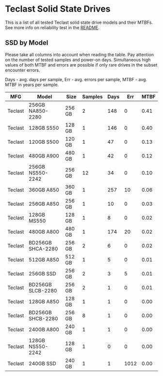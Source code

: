 Teclast Solid State Drives
==========================

This is a list of all tested Teclast solid state drive models and their MTBFs. See
more info on reliability test in the [README](https://github.com/linuxhw/SMART).

SSD by Model
------------

Please take all columns into account when reading the table. Pay attention on the
number of tested samples and power-on days. Simultaneous high values of both MTBF
and errors are possible if only rare drives in the subset encounter errors.

Days - avg. days per sample,
Err  - avg. errors per sample,
MTBF - avg. MTBF in years per sample.

| MFG       | Model              | Size   | Samples | Days  | Err   | MTBF |
|-----------|--------------------|--------|---------|-------|-------|------|
| Teclast   | 256GB NA850-2280   | 256 GB | 2       | 148   | 0     | 0.41   |
| Teclast   | 128GB S550         | 128 GB | 1       | 146   | 0     | 0.40   |
| Teclast   | 120GB S500         | 120 GB | 1       | 47    | 0     | 0.13   |
| Teclast   | 480GB A900         | 480 GB | 1       | 42    | 0     | 0.12   |
| Teclast   | 256GB NS550-2242   | 256 GB | 12      | 34    | 0     | 0.10   |
| Teclast   | 360GB A850         | 360 GB | 1       | 257   | 10    | 0.06   |
| Teclast   | 256GB A850         | 256 GB | 1       | 10    | 0     | 0.03   |
| Teclast   | 128GB MS550        | 128 GB | 1       | 8     | 0     | 0.02   |
| Teclast   | 480GB A800         | 480 GB | 1       | 174   | 20    | 0.02   |
| Teclast   | BD256GB SHCA-2280  | 256 GB | 2       | 6     | 0     | 0.02   |
| Teclast   | 512GB A850         | 512 GB | 1       | 5     | 0     | 0.01   |
| Teclast   | 256GB SSD          | 256 GB | 2       | 3     | 5     | 0.01   |
| Teclast   | BD256GB SLCB-2280  | 256 GB | 2       | 1     | 0     | 0.01   |
| Teclast   | 128GB A850         | 128 GB | 1       | 1     | 0     | 0.00   |
| Teclast   | BD256GB SHCB-2280  | 256 GB | 8       | 1     | 0     | 0.00   |
| Teclast   | 240GB A800         | 240 GB | 1       | 1     | 0     | 0.00   |
| Teclast   | 128GB NS550-2242   | 128 GB | 1       | 0     | 0     | 0.00   |
| Teclast   | 240GB SSD          | 240 GB | 1       | 1     | 1012  | 0.00   |
